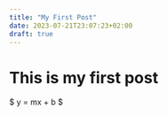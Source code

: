 ```yaml
---
title: "My First Post"
date: 2023-07-21T23:07:23+02:00
draft: true
---
```


# This is my first post

$ y = mx + b $

